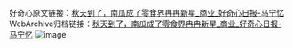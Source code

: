 好奇心原文链接：[秋天到了，南瓜成了零食界冉冉新星_商业_好奇心日报-马宁忆](https://www.qdaily.com/articles/2369.html)
WebArchive归档链接：[秋天到了，南瓜成了零食界冉冉新星_商业_好奇心日报-马宁忆](http://web.archive.org/web/20171114174611/http://www.qdaily.com/articles/2369.html)
![image](http://ww3.sinaimg.cn/large/007d5XDply1g3v68zep60j30u04p0b29)